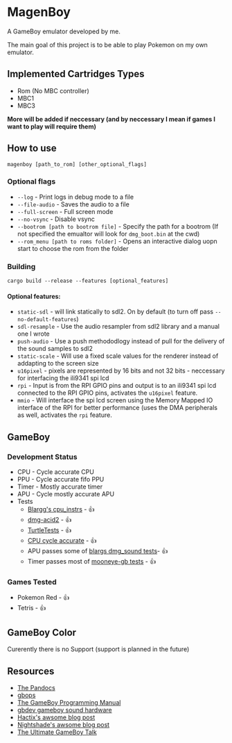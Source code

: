 # MagenBoy

A GameBoy emulator developed by me.

The main goal of this project is to be able to play Pokemon on my own emulator.

## Implemented Cartridges Types
- Rom (No MBC controller)
- MBC1
- MBC3

**More will be added if neccessary (and by neccessary I mean if games I want to play will require them)**

## How to use

```shell
magenboy [path_to_rom] [other_optional_flags]
```

### Optional flags

* `--log` - Print logs in debug mode to a file
* `--file-audio` - Saves the audio to a file
* `--full-screen` - Full screen mode
* `--no-vsync` - Disable vsync
* `--bootrom [path to bootrom file]` - Specify the path for a bootrom (If not specified the emualtor will look for `dmg_boot.bin` at the cwd)
* `--rom_menu [path to roms folder]` - Opens an interactive dialog uopn start to choose the rom from the folder

### Building

```shell
cargo build --release --features [optional_features]
```
#### Optional features:
* `static-sdl` - will link statically to sdl2.
On by default (to turn off pass `--no-default-features`)
* `sdl-resample` - Use the audio resampler from sdl2 library and a manual one I wrote
* `push-audio` - Use a push methododlogy instead of pull for the delivery of the sound samples to sdl2
* `static-scale` - Will use a fixed scale values for the renderer instead of addapting to the screen size
* `u16pixel` - pixels are represented by 16 bits and not 32 bits - neccessary for interfacing the ili9341 spi lcd
* `rpi` - Input is from the RPI GPIO pins and output is to an ili9341 spi lcd connected to the RPI GPIO pins, activates the `u16pixel` feature.
* `mmio` - Will interface the spi lcd screen using the Memory Mapped IO interface of the RPI for better performance (uses the DMA peripherals as well, activates the `rpi` feature.

## GameBoy

### Development Status

- CPU - Cycle accurate CPU
- PPU - Cycle accurate fifo PPU
- Timer - Mostly accurate timer
- APU - Cycle mostly accurate APU
- Tests
    - [Blargg's cpu_instrs](https://github.com/retrio/gb-test-roms/tree/master/cpu_instrs) - :thumbsup:
    - [dmg-acid2](https://github.com/mattcurrie/dmg-acid2) - :thumbsup:
    - [TurtleTests](https://github.com/Powerlated/TurtleTests) - :thumbsup:
    - [CPU cycle accurate](https://github.com/retrio/gb-test-roms/tree/master/instr_timing) - :thumbsup:
    - APU passes some of [blargs dmg_sound tests](https://github.com/retrio/gb-test-roms/tree/master/dmg_sound)- :thumbsup:
    - Timer passes most of [mooneye-gb tests](https://github.com/Gekkio/mooneye-gb/tree/master/tests/acceptance/timer) - :thumbsup:

### Games Tested
- Pokemon Red - :thumbsup:
- Tetris - :thumbsup:

## GameBoy Color

Curerently there is no Support (support is planned in the future)

## Resources
- [The Pandocs](https://gbdev.io/pandocs/)
- [gbops](https://izik1.github.io/gbops/index.html)
- [The GameBoy Programming Manual](http://index-of.es/Varios-2/Game%20Boy%20Programming%20Manual.pdf)
- [gbdev gameboy sound hardware](https://gbdev.gg8.se/wiki/articles/Gameboy_sound_hardware)
- [Hactix's awsome blog post](https://hacktix.github.io/GBEDG/)
- [Nightshade's awsome blog post](https://nightshade256.github.io/2021/03/27/gb-sound-emulation.html)
- [The Ultimate GameBoy Talk](https://www.youtube.com/watch?v=HyzD8pNlpwI)